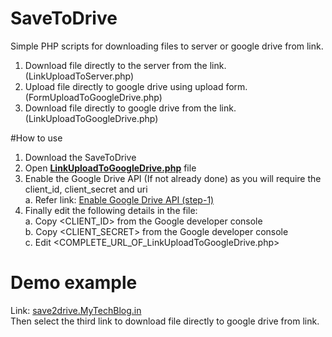 # SaveToDrive
Simple PHP scripts for downloading files to server or google drive from link.

1. Download file directly to the server from the link. (LinkUploadToServer.php)
2. Upload file directly to google drive using upload form. (FormUploadToGoogleDrive.php)
3. Download file directly to google drive from the link. (LinkUploadToGoogleDrive.php)

#How to use
1. Download the SaveToDrive
2. Open <b><a href='https://github.com/ankitwasankar/SaveToDrive/blob/master/LinkUploadToGoogleDrive.php' target='_blank'>LinkUploadToGoogleDrive.php</a></b> file
3. Enable the Google Drive API  (If not already done) as you will require the client_id, client_secret and uri <br>
    a. Refer link: <a href='https://developers.google.com/drive/web/quickstart/quickstart-php' target='_blank'>Enable Google Drive API (step-1)</a> 
4. Finally edit the following details in the file:<br>
    a. Copy &lt;CLIENT_ID&gt; from the Google developer console  <br>
    b. Copy &lt;CLIENT_SECRET&gt; from the Google developer console <br>
    c. Edit &lt;COMPLETE_URL_OF_LinkUploadToGoogleDrive.php&gt;  <br>

# Demo example
Link: <a href='http://github.mytechblog.in/SaveToDrive/' target='_blank'>save2drive.MyTechBlog.in</a><br>
Then select the third link to download file directly to google drive from link.

